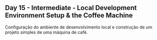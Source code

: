 ## Day 15 - Intermediate - Local Development Environment Setup & the Coffee Machine
Configuração do ambiente de desenvolvimento local e construção de um projeto simples de uma máquina de café.